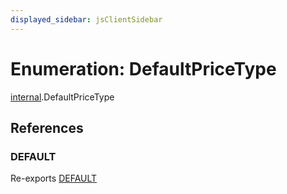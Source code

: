```yaml
---
displayed_sidebar: jsClientSidebar
---
```


# Enumeration: DefaultPriceType

[internal](../modules/internal-8.md).DefaultPriceType

## References

### DEFAULT

Re-exports [DEFAULT](../modules/internal-8.md#default)
